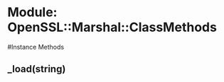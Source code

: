 # Module: OpenSSL::Marshal::ClassMethods
    




#Instance Methods
## _load(string) [](#method-i-_load)

